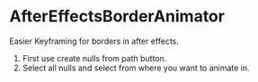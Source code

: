 # AfterEffectsBorderAnimator

Easier Keyframing for borders in after effects.

1. First use create nulls from path button.
2. Select all nulls and select from where you want to animate in.

